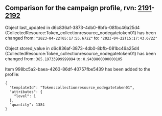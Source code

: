 ## Comparison for the campaign profile, rvn: [2191](https://github.com/PRO100KatYT/FortniteProfileRevisions/tree/main/profiles/campaign/2191%20campaign.json)-[2192](https://github.com/PRO100KatYT/FortniteProfileRevisions/tree/main/profiles/campaign/2192%20campaign.json)

Object last_updated in d6c836af-3873-4db0-8bfb-081bc46a25d4 (CollectedResource:Token_collectionresource_nodegatetoken01) has been changed from: `"2023-04-22T05:17:55.672Z"` to: `"2023-04-22T15:17:43.672Z"`
<br><br>
Object stored_value in d6c836af-3873-4db0-8bfb-081bc46a25d4 (CollectedResource:Token_collectionresource_nodegatetoken01) has been changed from: `385.19733999999994` to: `0.9439800000000105`
<br><br>
Item 998bc5a2-baea-4263-86df-40757fbe5439 has been added to the profile:

```
{
  "templateId": "Token:collectionresource_nodegatetoken01",
  "attributes": {
    "level": 1
  },
  "quantity": 1384
}
```

<br><br>
